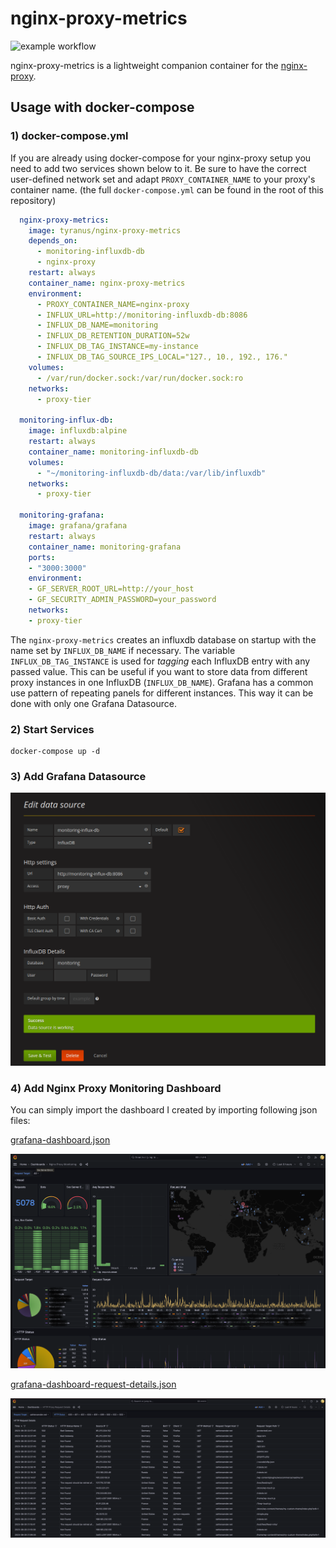 # nginx-proxy-metrics 
![example workflow](https://github.com/pommes/nginx-proxy-metrics/actions/workflows/build.yml/badge.svg)

nginx-proxy-metrics is a lightweight companion container for the [nginx-proxy](https://github.com/jwilder/nginx-proxy).

## Usage with docker-compose

### 1) docker-compose.yml

If you are already using docker-compose for your nginx-proxy setup you need to add two services shown below to it.
Be sure to have the correct user-defined network set and adapt `PROXY_CONTAINER_NAME` to your proxy's container
name. (the full `docker-compose.yml` can be found in the root of this repository)

```yml
  nginx-proxy-metrics:
    image: tyranus/nginx-proxy-metrics
    depends_on:
      - monitoring-influxdb-db
      - nginx-proxy
    restart: always
    container_name: nginx-proxy-metrics
    environment:
      - PROXY_CONTAINER_NAME=nginx-proxy
      - INFLUX_URL=http://monitoring-influxdb-db:8086
      - INFLUX_DB_NAME=monitoring
      - INFLUX_DB_RETENTION_DURATION=52w
      - INFLUX_DB_TAG_INSTANCE=my-instance
      - INFLUX_DB_TAG_SOURCE_IPS_LOCAL="127., 10., 192., 176."
    volumes:
      - /var/run/docker.sock:/var/run/docker.sock:ro
    networks:
      - proxy-tier

  monitoring-influx-db:
    image: influxdb:alpine
    restart: always
    container_name: monitoring-influxdb-db
    volumes:
      - "~/monitoring-influxdb-db/data:/var/lib/influxdb"
    networks:
      - proxy-tier
      
  monitoring-grafana:
    image: grafana/grafana
    restart: always
    container_name: monitoring-grafana
    ports:
    - "3000:3000"
    environment:
    - GF_SERVER_ROOT_URL=http://your_host
    - GF_SECURITY_ADMIN_PASSWORD=your_password
    networks:
    - proxy-tier
```

The `nginx-proxy-metrics` creates an influxdb database on startup with the name set by `INFLUX_DB_NAME` if necessary.
The variable `INFLUX_DB_TAG_INSTANCE` is used for *tagging* each InfluxDB entry with any passed value. This can be useful if you want to store data from different proxy instances in one InfluxDB (`INFLUX_DB_NAME`). Grafana has a common use pattern of repeating panels for different instances. This way it can be done with only one Grafana Datasource.

### 2) Start Services

```
docker-compose up -d
```

### 3) Add Grafana Datasource

![add-datasource](.doc/grafana-add-influx-datasource.png)

### 4) Add Nginx Proxy Monitoring Dashboard

You can simply import the dashboard I created by importing following json files:

[grafana-dashboard.json](https://raw.githubusercontent.com/pommes/nginx-proxy-metrics/master/grafana-dashboard.json)

![Grafana Dashboard](.doc/grafana-dashboard.png)

[grafana-dashboard-request-details.json](https://raw.githubusercontent.com/pommes/nginx-proxy-metrics/master/grafana-dashboard-request-details.json)

![Grafana Dashboard Request Details](.doc/grafana-dashboard-request-details.png)
